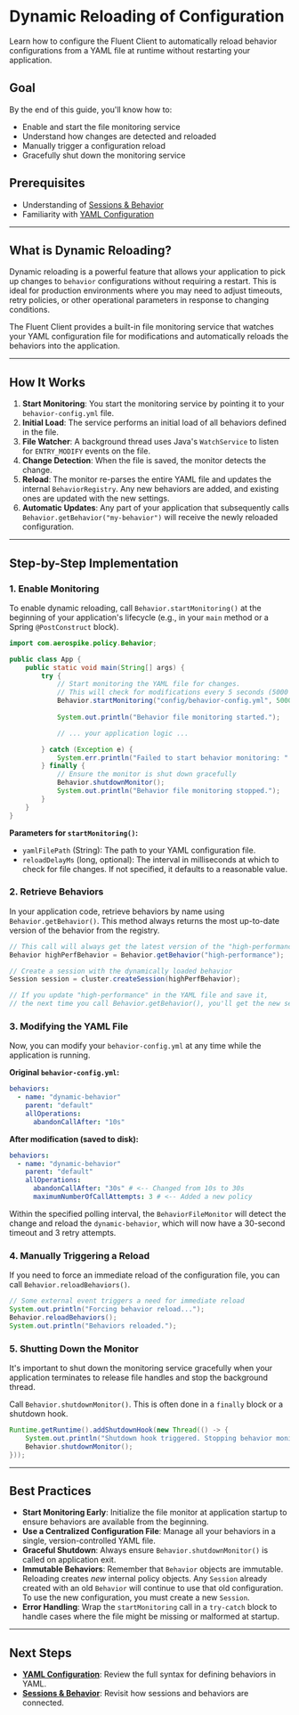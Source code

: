 # Dynamic Reloading of Configuration

Learn how to configure the Fluent Client to automatically reload behavior configurations from a YAML file at runtime without restarting your application.

## Goal

By the end of this guide, you'll know how to:
- Enable and start the file monitoring service
- Understand how changes are detected and reloaded
- Manually trigger a configuration reload
- Gracefully shut down the monitoring service

## Prerequisites

- Understanding of [Sessions & Behavior](../../concepts/sessions-and-behavior.md)
- Familiarity with [YAML Configuration](./yaml-configuration.md)

---

## What is Dynamic Reloading?

Dynamic reloading is a powerful feature that allows your application to pick up changes to `behavior` configurations without requiring a restart. This is ideal for production environments where you may need to adjust timeouts, retry policies, or other operational parameters in response to changing conditions.

The Fluent Client provides a built-in file monitoring service that watches your YAML configuration file for modifications and automatically reloads the behaviors into the application.

---

## How It Works

1.  **Start Monitoring**: You start the monitoring service by pointing it to your `behavior-config.yml` file.
2.  **Initial Load**: The service performs an initial load of all behaviors defined in the file.
3.  **File Watcher**: A background thread uses Java's `WatchService` to listen for `ENTRY_MODIFY` events on the file.
4.  **Change Detection**: When the file is saved, the monitor detects the change.
5.  **Reload**: The monitor re-parses the entire YAML file and updates the internal `BehaviorRegistry`. Any new behaviors are added, and existing ones are updated with the new settings.
6.  **Automatic Updates**: Any part of your application that subsequently calls `Behavior.getBehavior("my-behavior")` will receive the newly reloaded configuration.

---

## Step-by-Step Implementation

### 1. Enable Monitoring

To enable dynamic reloading, call `Behavior.startMonitoring()` at the beginning of your application's lifecycle (e.g., in your `main` method or a Spring `@PostConstruct` block).

```java
import com.aerospike.policy.Behavior;

public class App {
    public static void main(String[] args) {
        try {
            // Start monitoring the YAML file for changes.
            // This will check for modifications every 5 seconds (5000 ms).
            Behavior.startMonitoring("config/behavior-config.yml", 5000);
            
            System.out.println("Behavior file monitoring started.");

            // ... your application logic ...

        } catch (Exception e) {
            System.err.println("Failed to start behavior monitoring: " + e.getMessage());
        } finally {
            // Ensure the monitor is shut down gracefully
            Behavior.shutdownMonitor();
            System.out.println("Behavior file monitoring stopped.");
        }
    }
}
```

**Parameters for `startMonitoring()`:**
-   `yamlFilePath` (String): The path to your YAML configuration file.
-   `reloadDelayMs` (long, optional): The interval in milliseconds at which to check for file changes. If not specified, it defaults to a reasonable value.

### 2. Retrieve Behaviors

In your application code, retrieve behaviors by name using `Behavior.getBehavior()`. This method always returns the most up-to-date version of the behavior from the registry.

```java
// This call will always get the latest version of the "high-performance" behavior
Behavior highPerfBehavior = Behavior.getBehavior("high-performance");

// Create a session with the dynamically loaded behavior
Session session = cluster.createSession(highPerfBehavior);

// If you update "high-performance" in the YAML file and save it,
// the next time you call Behavior.getBehavior(), you'll get the new settings.
```

### 3. Modifying the YAML File

Now, you can modify your `behavior-config.yml` at any time while the application is running.

**Original `behavior-config.yml`:**
```yaml
behaviors:
  - name: "dynamic-behavior"
    parent: "default"
    allOperations:
      abandonCallAfter: "10s"
```

**After modification (saved to disk):**
```yaml
behaviors:
  - name: "dynamic-behavior"
    parent: "default"
    allOperations:
      abandonCallAfter: "30s" # <-- Changed from 10s to 30s
      maximumNumberOfCallAttempts: 3 # <-- Added a new policy
```

Within the specified polling interval, the `BehaviorFileMonitor` will detect the change and reload the `dynamic-behavior`, which will now have a 30-second timeout and 3 retry attempts.

### 4. Manually Triggering a Reload

If you need to force an immediate reload of the configuration file, you can call `Behavior.reloadBehaviors()`.

```java
// Some external event triggers a need for immediate reload
System.out.println("Forcing behavior reload...");
Behavior.reloadBehaviors();
System.out.println("Behaviors reloaded.");
```

### 5. Shutting Down the Monitor

It's important to shut down the monitoring service gracefully when your application terminates to release file handles and stop the background thread.

Call `Behavior.shutdownMonitor()`. This is often done in a `finally` block or a shutdown hook.

```java
Runtime.getRuntime().addShutdownHook(new Thread(() -> {
    System.out.println("Shutdown hook triggered. Stopping behavior monitor.");
    Behavior.shutdownMonitor();
}));
```

---

## Best Practices

- **Start Monitoring Early**: Initialize the file monitor at application startup to ensure behaviors are available from the beginning.
- **Use a Centralized Configuration File**: Manage all your behaviors in a single, version-controlled YAML file.
- **Graceful Shutdown**: Always ensure `Behavior.shutdownMonitor()` is called on application exit.
- **Immutable Behaviors**: Remember that `Behavior` objects are immutable. Reloading creates *new* internal policy objects. Any `Session` already created with an old `Behavior` will continue to use that old configuration. To use the new configuration, you must create a new `Session`.
- **Error Handling**: Wrap the `startMonitoring` call in a `try-catch` block to handle cases where the file might be missing or malformed at startup.

---

## Next Steps

- **[YAML Configuration](./yaml-configuration.md)**: Review the full syntax for defining behaviors in YAML.
- **[Sessions & Behavior](../../concepts/sessions-and-behavior.md)**: Revisit how sessions and behaviors are connected.
